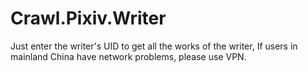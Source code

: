 # Crawl.Pixiv.Writer
 Just enter the writer's UID to get all the works of the writer, If users in mainland China have network problems, please use VPN.
